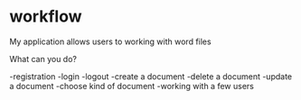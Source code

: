 # workflow

My application allows users to working with word files

What can you do?

-registration
-login
-logout
-create a document
-delete a document
-update a document
-choose kind of document 
-working with a few users